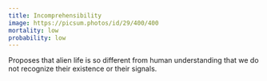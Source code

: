 ```yaml
---
title: Incomprehensibility
image: https://picsum.photos/id/29/400/400
mortality: low
probability: low
---
```


Proposes that alien life is so different from human understanding that we do not recognize their existence or their signals.
